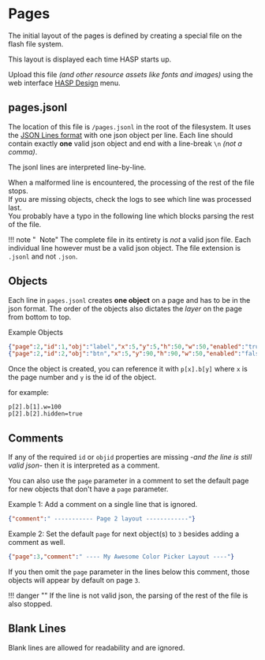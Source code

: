 <h1>Pages</h1>

The initial layout of the pages is defined by creating a special file on the flash file system.

This layout is displayed each time HASP starts up.

Upload this file *(and other resource assets like fonts and images)* using the web interface [HASP Design](configuration/hasp.md) menu.

## pages.jsonl

The location of this file is `/pages.jsonl` in the root of the filesystem. 
It uses the [JSON Lines format](http://www.jsonlines.org) with one json object per line. 
Each line should contain exactly **one** valid json object and end with a line-break `\n` *(not a comma)*.

The jsonl lines are interpreted line-by-line.

When a malformed line is encountered, the processing of the rest of the file stops.    
If you are missing objects, check the logs to see which line was processed last.    
You probably have a typo in the following line which blocks parsing the rest of the file.    

!!! note "<i class='fa fa-info-circle'></i>&nbsp; Note"
    The complete file in its entirety is *not* a valid json file.
    Each individual line however must be a valid json object.
    The file extension is `.jsonl` and not `.json`.
    
## Objects
Each line in `pages.jsonl` creates **one object** on a page and has to be in the json format.
The order of the objects also dictates the *layer* on the page from bottom to top.

Example Objects
```json
{"page":2,"id":1,"obj":"label","x":5,"y":5,"h":50,"w":50,"enabled":"true","hidden":"false"}
{"page":2,"id":2,"obj":"btn","x":5,"y":90,"h":90,"w":50,"enabled":"false","hidden":"false"}
```

Once the object is created, you can reference it with `p[x].b[y]` where `x` is the page number and `y` is the id of the object.

for example:
```
p[2].b[1].w=100
p[2].b[2].hidden=true
```

## Comments
If any of the required `id` or `objid` properties are missing -*and the line is still valid json*- then it is interpreted as a comment.

You can also use the `page` parameter in a comment to set the default page for new objects that don't have a `page` parameter.

Example 1: Add a comment on a single line that is ignored.
```json
{"comment":" ----------- Page 2 layout ------------"}
```

Example 2: Set the default `page` for next object(s) to `3` besides adding a comment as well.

```json
{"page":3,"comment":" ---- My Awesome Color Picker Layout ----"}
```

If you then omit the `page` parameter in the lines below this comment, those objects will appear by default on page `3`.

!!! danger ""
    If the line is not valid json, the parsing of the rest of the file is also stopped.

## Blank Lines
Blank lines are allowed for readability and are ignored.
